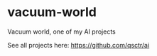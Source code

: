 # vacuum-world

Vacuum world, one of my AI projects

See all projects here: https://github.com/qsctr/ai
